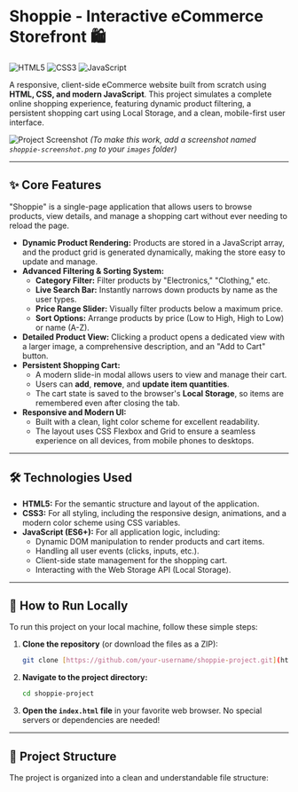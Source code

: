 # Shoppie - Interactive eCommerce Storefront 🛍️

![HTML5](https://img.shields.io/badge/HTML5-E34F26?style=for-the-badge&logo=html5&logoColor=white)
![CSS3](https://img.shields.io/badge/CSS3-1572B6?style=for-the-badge&logo=css3&logoColor=white)
![JavaScript](https://img.shields.io/badge/JavaScript-F7DF1E?style=for-the-badge&logo=javascript&logoColor=black)

A responsive, client-side eCommerce website built from scratch using **HTML, CSS, and modern JavaScript**. This project simulates a complete online shopping experience, featuring dynamic product filtering, a persistent shopping cart using Local Storage, and a clean, mobile-first user interface.


![Project Screenshot](./images/shoppie-screenshot.png)
*(To make this work, add a screenshot named `shoppie-screenshot.png` to your `images` folder)*

---

## ✨ Core Features

"Shoppie" is a single-page application that allows users to browse products, view details, and manage a shopping cart without ever needing to reload the page.

* **Dynamic Product Rendering:** Products are stored in a JavaScript array, and the product grid is generated dynamically, making the store easy to update and manage.
* **Advanced Filtering & Sorting System:**
    * **Category Filter:** Filter products by "Electronics," "Clothing," etc.
    * **Live Search Bar:** Instantly narrows down products by name as the user types.
    * **Price Range Slider:** Visually filter products below a maximum price.
    * **Sort Options:** Arrange products by price (Low to High, High to Low) or name (A-Z).
* **Detailed Product View:** Clicking a product opens a dedicated view with a larger image, a comprehensive description, and an "Add to Cart" button.
* **Persistent Shopping Cart:**
    * A modern slide-in modal allows users to view and manage their cart.
    * Users can **add**, **remove**, and **update item quantities**.
    * The cart state is saved to the browser's **Local Storage**, so items are remembered even after closing the tab.
* **Responsive and Modern UI:**
    * Built with a clean, light color scheme for excellent readability.
    * The layout uses CSS Flexbox and Grid to ensure a seamless experience on all devices, from mobile phones to desktops.

---

## 🛠️ Technologies Used

* **HTML5:** For the semantic structure and layout of the application.
* **CSS3:** For all styling, including the responsive design, animations, and a modern color scheme using CSS variables.
* **JavaScript (ES6+):** For all application logic, including:
    * Dynamic DOM manipulation to render products and cart items.
    * Handling all user events (clicks, inputs, etc.).
    * Client-side state management for the shopping cart.
    * Interacting with the Web Storage API (Local Storage).

---

## 🚀 How to Run Locally

To run this project on your local machine, follow these simple steps:

1.  **Clone the repository** (or download the files as a ZIP):
    ```bash
    git clone [https://github.com/your-username/shoppie-project.git](https://github.com/your-username/shoppie-project.git)
    ```
2.  **Navigate to the project directory:**
    ```bash
    cd shoppie-project
    ```
3.  **Open the `index.html` file** in your favorite web browser. No special servers or dependencies are needed!

---

## 📂 Project Structure

The project is organized into a clean and understandable file structure:
